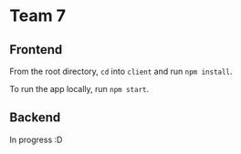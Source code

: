 # Team 7

## Frontend
From the root directory, ```cd``` into ```client``` and run ```npm install```.

To run the app locally, run ```npm start```.

## Backend
In progress :D
